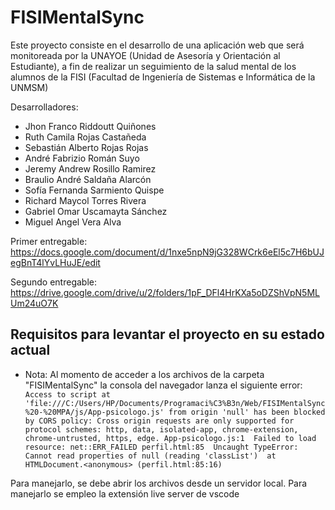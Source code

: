 # FISIMentalSync

Este proyecto consiste en el desarrollo de una aplicación web que será monitoreada por la UNAYOE (Unidad de Asesoría y Orientación al Estudiante), a fin de realizar
un seguimiento de la salud mental de los alumnos de la FISI (Facultad de Ingeniería de Sistemas e Informática de la UNMSM)

Desarrolladores:

- Jhon Franco Riddoutt Quiñones
- Ruth Camila Rojas Castañeda
- Sebastián Alberto Rojas Rojas 
- André Fabrizio Román Suyo
- Jeremy Andrew Rosillo Ramirez
- Braulio André Saldaña Alarcón
- Sofía Fernanda Sarmiento Quispe
- Richard Maycol Torres Rivera
- Gabriel Omar Uscamayta Sánchez
- Miguel Angel Vera Alva

Primer entregable: https://docs.google.com/document/d/1nxe5npN9jG328WCrk6eEl5c7H6bUJegBnT4lYvLHuJE/edit

Segundo entregable: https://drive.google.com/drive/u/2/folders/1pF_DFl4HrKXa5oDZShVpN5MLUm24uO7K

## Requisitos para levantar el proyecto en su estado actual

- Nota: Al momento de acceder a los archivos de la carpeta "FISIMentalSync" la consola del navegador lanza el siguiente error:
` Access to script at 'file:///C:/Users/HP/Documents/Programaci%C3%B3n/Web/FISIMentalSync%20-%20MPA/js/App-psicologo.js' from origin 'null' has been blocked by CORS policy: Cross origin requests are only supported for protocol schemes: http, data, isolated-app, chrome-extension, chrome-untrusted, https, edge.
App-psicologo.js:1 
Failed to load resource: net::ERR_FAILED
perfil.html:85  Uncaught TypeError: Cannot read properties of null (reading 'classList')  at HTMLDocument.<anonymous> (perfil.html:85:16)` 

Para manejarlo, se debe abrir los archivos desde un servidor local. Para manejarlo se empleo la extensión live server de vscode
